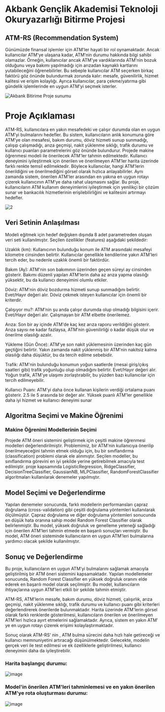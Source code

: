 # Akbank Gençlik Akademisi Teknoloji Okuryazarlığı Bitirme Projesi
## ATM-RS (Recommendation System)
Günümüzde finansal işlemler için ATM'ler hayati bir rol oynamaktadır. Ancak kullanıcılar ATM'ye
 ulaşana kadar, ATM'nin durumu hakkında bilgi sahibi olamazlar. Örneğin, kullanıcılar ancak
 ATM'ye vardıklarında ATM'nin bozuk olduğunu veya bakımı yapılmadığı için arızadan kaynaklı
 kartlarını yutabileceğini öğrenebilirler. Bu sebeple kullanıcılar ATM seçerken birkaç faktörü göz
 önünde bulundurmak zorunda kalır: mesafe, güvenilirlik, hizmet kalitesi ve erişim kolaylığı. Ayrıca
 kullanıcılar, para çekme/yatırma gibi gündelik işlemlerinde en uygun ATM'yi seçmek isterler.
 
 ![Akbank Bitirime Proje sunumu](https://github.com/user-attachments/assets/09e6d9df-efd8-4447-a2ae-fe4114300ee8)
 # Proje Açıklaması
 ATM-RS, kullanıcılara en yakın mesafedeki ve çalışır durumda olan en uygun ATM'yi bulmalarını
 hedefler. Bu sistem, kullanıcıların anlık konumuna göre ATM’ye olan mesafesi, bakım durumu,
 döviz hizmeti sunup sunmadığı, çalışıp çalışmadığı, arıza geçmişi, nakit yüklenme sıklığı, trafik
 durumu ve kullanıcı puanları parametrelerini göz önünde bulundurur.
 Projede makine öğrenmesi modeli ile önerilecek ATM'ler tahmin edilmektedir. Kullanıcı
 deneyimini iyileştirmek için önerilen ve önerilmeyen ATM'ler harita üzerinde farklı renkte temsil
 edilmektedir. Böylece kullanıcılar, hangi ATM'lerin önerildiğini ve önerilmediğini görsel olarak
 hızlıca anlayabilirler. Aynı zamanda sistem, önerilen ATM'ler arasından en yakına en uygun
 rotayı çizerek kullanıcının ATM'ye daha rahat ulaşmasını sağlar.
 Bu proje, kullanıcıların ATM kullanım deneyimlerini iyileştirmek için yenilikçi bir çözüm sunar ve
 bankacılık hizmetlerinin erişilebilirliğini ve kalitesini artırmayı hedefler.
 
 ![2](https://github.com/user-attachments/assets/8ab76168-2095-421f-b4c6-70d8f52aa540)
## Veri Setinin Anlaşılması
 Modeli eğitmek için hedef değişken dışında 8 adet parametreden oluşan veri seti kullanılmıştır.
 Seçilen özellikler (features) aşağıdaki şekildedir:
 
 Uzaklık (km): Kullanıcının bulunduğu konum ile ATM arasındaki mesafeyi kilometre cinsinden
 belirtir. Kullanıcılar genellikle kendilerine yakın ATM'leri tercih eder, bu nedenle uzaklık önemli bir
 faktördür.
 
 Bakım (Ay): ATM'nin son bakımının üzerinden geçen süreyi ay cinsinden gösterir. Bakımı düzenli
 yapılan ATM'lerin daha az arıza yapma olasılığı yüksektir, bu da kullanıcı deneyimini olumlu
 etkiler.
 
 Döviz: ATM'nin döviz bozdurma hizmeti sunup sunmadığını belirtir. Evet/Hayır değeri alır. Döviz
 çekmek isteyen kullanıcılar için önemli bir kriterdir.
 
 Çalışıyor mu?: ATM'nin şu anda çalışır durumda olup olmadığı bilgisini içerir. Evet/Hayır değeri
 alır. Çalışmayan bir ATM elbette önerilemez.
 
 Arıza: Son bir ay içinde ATM'de kaç kez arıza raporu verildiğini gösterir. Arıza sayısı ne kadar
 fazlaysa, ATM'nin güvenilirliği o kadar düşük olur ve önerilme olasılığı azalır.
 
 Yükleme (Gün Önce): ATM'ye son nakit yüklemesinin üzerinden kaç gün geçtiğini belirtir. Yakın
 zamanda nakit yüklenmiş bir ATM'nin nakitsiz kalma olasılığı daha düşüktür, bu da tercih edilme
 sebebidir.
 
 Trafik: ATM'nin bulunduğu konumun yoğun saatlerde (mesai giriş/çıkış saatleri gibi) trafik
 yoğunluğu olup olmadığını belirtir. Evet/Hayır değeri alır. Yoğun trafik, ATM'ye ulaşımı
 zorlaştırabilir, bu yüzden bazı kullanıcılar için tercih edilmeyebilir.
 
 Kullanıcı Puanı: ATM'yi daha önce kullanan kişilerin verdiği ortalama puanı gösterir. 2.5 ile 5
 arasında bir değer alır. Yüksek puanlı ATM'ler genellikle daha iyi hizmet ve kullanıcı deneyimi
 sunar

 ## Algoritma Seçimi ve Makine Öğrenimi
 ### Makine Öğrenimi Modellerinin Seçimi
 
 Projede ATM öneri sistemini geliştirmek için çeşitli makine öğrenmesi modelleri
 değerlendirilmiştir. Problemimiz, bir ATM'nin kullanıcıya önerilip önerilmeyeceğini tahmin etmek
 olduğu için, bu bir sınıflandırma (classification) problemi olarak ele alınmıştır. Seçilen modeller,
 bu sınıflandırma görevini en iyi şekilde yerine getirebilmek amacıyla test edilmiştir. proje
 kapsamında LogisticRegression, RidgeClassifier, DecisionTreeClassifier, GaussianNB,
 MLPClassifier, RandomForestClassifier algoritmaları kullanılarak denemeler yapılmıştır.

 ## Model Seçimi ve Değerlendirme
 
 Yapılan denemeler sonucunda, farklı modellerin performansları çapraz doğrulama
 (cross-validation) gibi çeşitli doğrulama yöntemleri kullanılarak ölçülmüştür.
 Çapraz doğrulama ve diğer doğrulama yöntemleri sonucunda en düşük hata oranına sahip
 model Random Forest Classifier olarak belirlenmiştir. Bu model, yüksek doğruluk ve genelleme
 yeteneği sağladığı için önerilen ATM'leri tahmin etmede en başarılı sonuçları vermiştir. Bu model,
 ATM öneri sisteminde kullanıcıların en uygun ATM'leri bulmalarına yardımcı olacak şekilde
 kullanılmıştır.

 ## Sonuç ve Değerlendirme
 
 Bu proje, kullanıcıların en uygun ATM'yi bulmalarını sağlamak amacıyla geliştirilmiş bir ATM öneri
 sistemini kapsamaktadır. Yapılan modellemeler sonucunda, Random Forest Classifier en yüksek
 doğruluk oranını elde ederek en başarılı model olarak seçilmiştir. Bu model, kullanıcıların
 ihtiyaçlarına uygun ATM'leri etkili bir şekilde tahmin etmiştir.
 
 ATM-RS, ATM'lerin mesafe, bakım durumu, döviz hizmeti, çalışırlık, arıza geçmişi, nakit
 yüklenme sıklığı, trafik durumu ve kullanıcı puanı gibi kriterleri değerlendirerek önerilerde
 bulunmaktadır. Harita üzerinde ATM'lerin görsel olarak farklı renklerde gösterilmesi, kullanıcıların
 önerilen ve önerilmeyen ATM'leri hızlıca ayırt etmelerini sağlamaktadır. Ayrıca, sistem en yakın
 ATM' ye en uygun rotayı çizerek erişimi kolaylaştırmaktadır.
 
 Sonuç olarak ATM-RS’ nin , ATM bulma sürecini daha hızlı hale getireceği ve kullanıcı
 memnuniyetini artıracağı düşünülmektedir. Gelecekte, modelin gerçek veri ile test edilmesi ve ek
 özelliklerle geliştirilmesi, kullanıcı deneyimini daha da iyileştirebilir.

 ### Harita başlangıç durumu:
 ![image](https://github.com/user-attachments/assets/f5c11349-bb91-4ca0-acc9-d95d8ae709be)

### Model'in önerilen ATM'leri tahminlemesi ve en yakın önerilen ATM'ye rota oluşturması durumu:
 ![image](https://github.com/user-attachments/assets/be82d987-1b0b-4bc1-a578-8bb7c7d83f1d)


